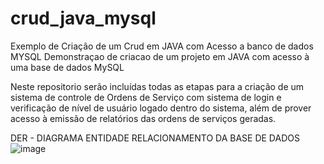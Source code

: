# crud_java_mysql
Exemplo de Criação de um Crud em JAVA com Acesso a banco de dados MYSQL
Demonstraçao de criacao de um projeto em JAVA com acesso à uma
base de dados MySQL

Neste repositorio serão incluídas todas as etapas para a criação de um sistema de controle de Ordens de Serviço com sistema de login e
verificação de nível de usuário logado dentro do sistema, além de prover acesso à emissão de relatórios das ordens de serviços geradas.

DER - DIAGRAMA ENTIDADE RELACIONAMENTO DA BASE DE DADOS
![image](https://github.com/user-attachments/assets/723ee72e-3d79-4455-8689-8d953e1e4e66)
